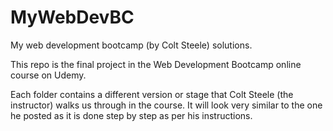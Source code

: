 # MyWebDevBC
My web development bootcamp (by Colt Steele) solutions.
<p>This repo is the final project in the Web Development Bootcamp online course on Udemy.<p>
Each folder contains a different version or stage that Colt Steele (the instructor) walks us through in the course.
It will look very similar to the one he posted as it is done step by step as per his instructions.
